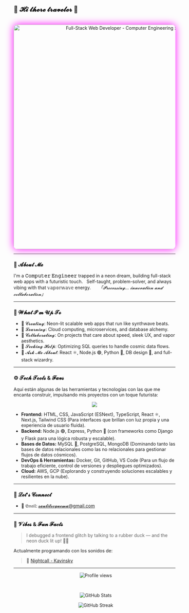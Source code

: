 ## 🌸 𝓗𝓲 𝓽𝓱𝓮𝓻𝓮 𝓽𝓻𝓪𝓿𝓮𝓵𝓮𝓻 👾

<p align="center">
  <img src="https://media.licdn.com/dms/image/v2/D5616AQHb0a21EbJYKg/profile-displaybackgroundimage-shrink_350_1400/B56Zclx8Q1G0Ac-/0/1748685539112?e=1753920000&v=beta&t=b4VYyD5HAnKAORl3II2hmfK87IqO5XGmczFgjloxFxs" alt="Full-Stack Web Developer - Computer Engineering Student" width="700" style="border-radius:12px; box-shadow: 0 0 25px #ff00ff;">
</p>

---

### 💾 𝓐𝓫𝓸𝓾𝓽 𝓜𝓮

I'm a **𝙲𝚘𝚖𝚙𝚞𝚝𝚎𝚛 𝙴𝚗𝚐𝚒𝚗𝚎𝚎𝚛** trapped in a neon dream, building full-stack web apps with a futuristic touch.  
Self-taught, problem-solver, and always vibing with that 𝕧𝕒𝕡𝕠𝕣𝕨𝕒𝕧𝕖 energy.  
  
*「𝓟𝓻𝓸𝓬𝓮𝓼𝓼𝓲𝓷𝓰... 𝓲𝓷𝓷𝓸𝓿𝓪𝓽𝓲𝓸𝓷 𝓪𝓷𝓭 𝓬𝓸𝓵𝓵𝓪𝓫𝓸𝓻𝓪𝓽𝓲𝓸𝓷」*

---

### 🚀 𝓦𝓱𝓪𝓽 𝓘'𝓶 𝓤𝓹 𝓣𝓸

- 🔮 𝓒𝓻𝓮𝓪𝓽𝓲𝓷𝓰: Neon-lit scalable web apps that run like synthwave beats.  
- 🌱 𝓛𝓮𝓪𝓻𝓷𝓲𝓷𝓰: Cloud computing, microservices, and database alchemy.  
- 🤝 𝓒𝓸𝓵𝓵𝓪𝓫𝓸𝓻𝓪𝓽𝓲𝓷𝓰: On projects that care about speed, sleek UX, and vapor aesthetics.  
- 🧩 𝓢𝓮𝓮𝓴𝓲𝓷𝓰 𝓗𝓮𝓵𝓹: Optimizing SQL queries to handle cosmic data flows.  
- 💬 𝓐𝓼𝓴 𝓜𝓮 𝓐𝓫𝓸𝓾𝓽: React ⚛️, Node.js 🟢, Python 🐍, DB design 💾, and full-stack wizardry.  

---

### ⚙️ 𝓣𝓮𝓬𝓱 𝓣𝓸𝓸𝓵𝓼 & 𝓕𝓪𝓿𝓼

Aquí están algunas de las herramientas y tecnologías con las que me encanta construir, impulsando mis proyectos con un toque futurista:

<p align="center">
  <img src="https://skillicons.dev/icons?i=html,css,js,ts,react,nextjs,tailwind,nodejs,express,python,django,flask,mysql,postgresql,mongodb,docker,git,github,vscode,aws,gcp" style="filter: drop_shadow(0 0 6px #ff00ff);" />
</p>

-   **Frontend:** HTML, CSS, JavaScript (ESNext), TypeScript, React ⚛️, Next.js, Tailwind CSS (Para interfaces que brillan con luz propia y una experiencia de usuario fluida).
-   **Backend:** Node.js 🟢, Express, Python 🐍 (con frameworks como Django y Flask para una lógica robusta y escalable).
-   **Bases de Datos:** MySQL 💾, PostgreSQL, MongoDB (Dominando tanto las bases de datos relacionales como las no relacionales para gestionar flujos de datos cósmicos).
-   **DevOps & Herramientas:** Docker, Git, GitHub, VS Code (Para un flujo de trabajo eficiente, control de versiones y despliegues optimizados).
-   **Cloud:** AWS, GCP (Explorando y construyendo soluciones escalables y resilientes en la nube).

---

### 📡 𝓛𝓮𝓽'𝓼 𝓒𝓸𝓷𝓷𝓮𝓬𝓽

- 📧 𝔈𝔪𝔞𝔦𝔩: [𝓼𝓪𝓾𝓵𝓲𝓽𝓸𝓬𝓺𝓾𝓮𝓶𝓪@gmail.com](mailto:saulitocquema@gmail.com)

---

### 👾 𝓥𝓲𝓫𝓮𝓼 & 𝓕𝓾𝓷 𝓕𝓪𝓬𝓽𝓼

> I debugged a frontend glitch by talking to a rubber duck — and the neon duck lit up! 🦆💡

Actualmente programando con los sonidos de:

> 🎵 [Nightcall - Kavinsky](https://open.spotify.com/track/0b9roqgI9t1e9R6fLqL306?si=YOUR_SPOTIFY_SHARE_ID)

---

<p align="center">
  <img src="https://komarev.com/ghpvc/?username=alkagam&color=ff00ff" alt="Profile views" />
</p>  
<p align="center">
  <img src="https://github-readme-stats.vercel.app/api?username=alkagam&show_icons=true&theme=radical&count_private=true" alt="GitHub Stats" />
</p>
<p align="center">
  <img src="https://github-readme-streak-stats.herokuapp.com/?user=alkagam&theme=radical" alt="GitHub Streak" />
</p>
